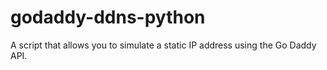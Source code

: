 # godaddy-ddns-python
A script that allows you to simulate a static IP address using the Go Daddy API.
